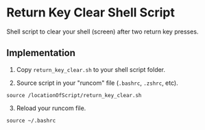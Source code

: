# Return Key Clear Shell Script

Shell script to clear your shell (screen) after two return key presses.

## Implementation
1. Copy `return_key_clear.sh` to your shell script folder.

2. Source script in your "runcom" file (`.bashrc`, `.zshrc`, etc).
  
  `source /locationOfScript/return_key_clear.sh`

3. Reload your runcom file.
  
  `source ~/.bashrc`
